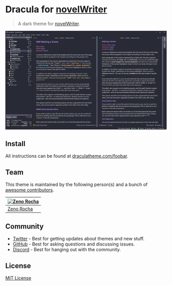 # Dracula for [novelWriter](https://novelwriter.io/)

> A dark theme for [novelWriter](https://novelwriter.io/).

![Screenshot](./screenshot.png)

## Install

All instructions can be found at [draculatheme.com/foobar](https://draculatheme.com/novelWriter).

## Team

This theme is maintained by the following person(s) and a bunch of [awesome contributors](https://github.com/dracula/novelWriter/graphs/contributors).

| [![Zeno Rocha](https://github.com/zenorocha.png?size=100)](https://github.com/zenorocha) |
| ---------------------------------------------------------------------------------------- |
| [Zeno Rocha](https://github.com/zenorocha)                                               |

## Community

- [Twitter](https://twitter.com/draculatheme) - Best for getting updates about themes and new stuff.
- [GitHub](https://github.com/dracula/dracula-theme/discussions) - Best for asking questions and discussing issues.
- [Discord](https://draculatheme.com/discord-invite) - Best for hanging out with the community.

## License

[MIT License](./LICENSE)

